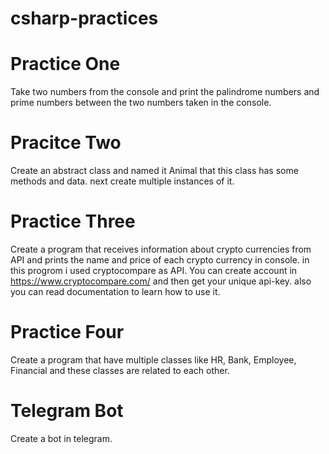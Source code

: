 # csharp-practices

# Practice One

  Take two numbers from the console and print the palindrome numbers and prime numbers between the two numbers taken in the console.

# Pracitce Two

  Create an abstract class and named it Animal that this class has some methods and data.
  next create multiple instances of it.

# Practice Three

  Create a program that receives information about crypto currencies from API and prints the name and price of each crypto currency in console.
  in this progrom i used cryptocompare as API.
  You can create account in https://www.cryptocompare.com/ and then get your unique api-key. also you can read documentation to learn how to use it.

# Practice Four 

  Create a program that have multiple classes like HR, Bank, Employee, Financial and these classes are related to each other.

# Telegram Bot

  Create a bot in telegram.